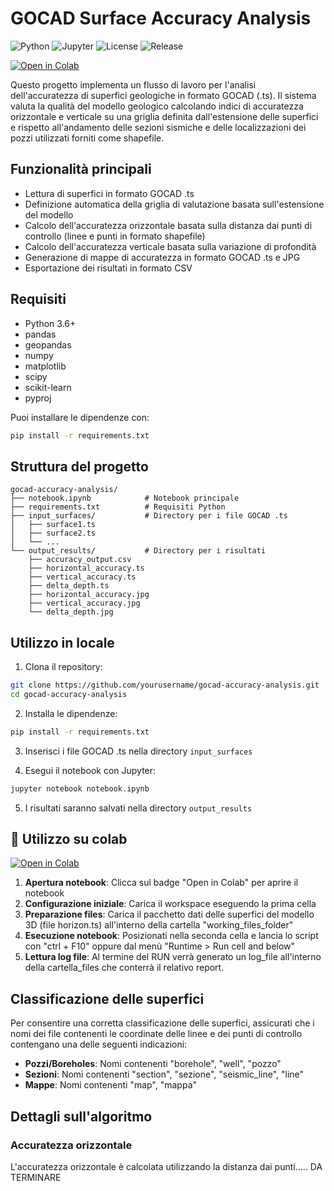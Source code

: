 # GOCAD Surface Accuracy Analysis

![Python](https://img.shields.io/badge/python-3.9%2B-blue)
![Jupyter](https://img.shields.io/badge/Jupyter-Notebook-orange)
![License](https://img.shields.io/badge/license-MIT-green)
![Release](https://img.shields.io/badge/version-0.1.0-blue)

[![Open in Colab](https://colab.research.google.com/assets/colab-badge.svg)](https://colab.research.google.com/github/BaterHub/GeoSurface_Accuracy/blob/main/GeoSurface_Accuracy.ipynb)

Questo progetto implementa un flusso di lavoro per l'analisi dell'accuratezza di superfici geologiche in formato GOCAD (.ts). Il sistema valuta la qualità del modello geologico calcolando indici di accuratezza orizzontale e verticale su una griglia definita dall'estensione delle superfici e rispetto all'andamento delle sezioni sismiche e delle localizzazioni dei pozzi utilizzati forniti come shapefile.

## Funzionalità principali

- Lettura di superfici in formato GOCAD .ts
- Definizione automatica della griglia di valutazione basata sull'estensione del modello
- Calcolo dell'accuratezza orizzontale basata sulla distanza dai punti di controllo (linee e punti in formato shapefile)
- Calcolo dell'accuratezza verticale basata sulla variazione di profondità
- Generazione di mappe di accuratezza in formato GOCAD .ts e JPG
- Esportazione dei risultati in formato CSV

## Requisiti

- Python 3.6+
- pandas
- geopandas
- numpy
- matplotlib
- scipy
- scikit-learn
- pyproj

Puoi installare le dipendenze con:

```bash
pip install -r requirements.txt
```

## Struttura del progetto

```
gocad-accuracy-analysis/
├── notebook.ipynb            # Notebook principale
├── requirements.txt          # Requisiti Python
├── input_surfaces/           # Directory per i file GOCAD .ts
│   ├── surface1.ts
│   ├── surface2.ts
│   └── ...
└── output_results/           # Directory per i risultati
    ├── accuracy_output.csv
    ├── horizontal_accuracy.ts
    ├── vertical_accuracy.ts
    ├── delta_depth.ts
    ├── horizontal_accuracy.jpg
    ├── vertical_accuracy.jpg
    └── delta_depth.jpg
```

## Utilizzo in locale

1. Clona il repository:

```bash
git clone https://github.com/yourusername/gocad-accuracy-analysis.git
cd gocad-accuracy-analysis
```

2. Installa le dipendenze:

```bash
pip install -r requirements.txt
```

3. Inserisci i file GOCAD .ts nella directory `input_surfaces`

4. Esegui il notebook con Jupyter:

```bash
jupyter notebook notebook.ipynb
```

5. I risultati saranno salvati nella directory `output_results`


## 🚀 Utilizzo su colab

[![Open in Colab](https://colab.research.google.com/assets/colab-badge.svg)](https://colab.research.google.com/github/BaterHub/GeoSurface_Accuracy/blob/main/GeoSurface_Accuracy.ipynb)

1. **Apertura notebook**:
    Clicca sul badge "Open in Colab" per aprire il notebook
2. **Configurazione iniziale**:
    Carica il workspace eseguendo la prima cella 
3. **Preparazione files**:
    Carica il pacchetto dati delle superfici del modello 3D (file horizon.ts) all'interno della cartella "working_files_folder"
4. **Esecuzione notebook**:
    Posizionati nella seconda cella e lancia lo script con "ctrl + F10" oppure dal menù "Runtime > Run cell and below"
5. **Lettura log file**:
    Al termine del RUN verrà generato un log_file all'interno della cartella_files che conterrà il relativo report.

## Classificazione delle superfici

Per consentire una corretta classificazione delle superfici, assicurati che i nomi dei file contenenti le coordinate delle linee e dei punti di controllo contengano una delle seguenti indicazioni:

- **Pozzi/Boreholes**: Nomi contenenti "borehole", "well", "pozzo"
- **Sezioni**: Nomi contenenti "section", "sezione", "seismic_line", "line"
- **Mappe**: Nomi contenenti "map", "mappa"

## Dettagli sull'algoritmo

### Accuratezza orizzontale
L'accuratezza orizzontale è calcolata utilizzando la distanza dai punti..... DA TERMINARE